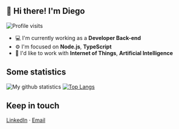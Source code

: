 ## 👋 Hi there! I'm Diego

![Profile visits](https://badges.pufler.dev/visits/micheleriva/micheleriva?label=Profile%20visits&style=flat-square)

- 💻  I'm currently working as a **Developer Back-end** 
- ⚙️  I'm focused on **Node.js**, **TypeScript**
- 🔭  I'd like to work with **Internet of Things**, **Artificial Intelligence**

## Some statistics

![My github statistics](https://github-readme-stats.vercel.app/api?username=diegossl&count_private=true)
[![Top Langs](https://github-readme-stats.vercel.app/api/top-langs/?username=diegossl&layout=compact)](https://github.com/anuraghazra/github-readme-stats)

## Keep in touch
[LinkedIn](https://www.linkedin.com/in/dsslourenco) · [Email](diegossl94@gmail.com)
